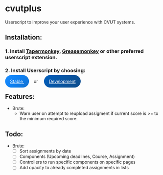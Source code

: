 
<style>
#install-button {
  margin-right: 1rem;
  padding: 0.75rem 1rem;

  color: #fff;
  
  background: rgb(29,142,255); /* Old browsers */
  background: -moz-linear-gradient(-45deg,  rgb(29,142,255) 0%, rgb(14,129,244) 44%, rgb(19,113,207) 100%); /* FF3.6-15 */
  background: -webkit-linear-gradient(-45deg,  rgb(29,142,255) 0%,rgb(14,129,244) 44%,rgb(19,113,207) 100%); /* Chrome10-25,Safari5.1-6 */
  background: linear-gradient(135deg,  rgb(29,142,255) 0%,rgb(14,129,244) 44%,rgb(19,113,207) 100%); /* W3C, IE10+, FF16+, Chrome26+, Opera12+, Safari7+ */
  filter: progid:DXImageTransform.Microsoft.gradient( startColorstr='#1d8eff', endColorstr='#1371cf',GradientType=1 ); /* IE6-9 fallback on horizontal gradient */

  -webkit-border-radius: 2rem;
  -moz-border-radius: 2rem;
  border-radius: 2rem;

  -webkit-background-clip: padding-box;
  -moz-background-clip: padding;
  background-clip: padding-box;
}
#install-button:nth-child(2) {
  margin-left: 1rem;

  background: rgb(0,95,190); /* Old browsers */
  background: -moz-linear-gradient(-45deg,  rgb(0,95,190) 0%, rgb(7,86,165) 44%, rgb(13,76,139) 100%); /* FF3.6-15 */
  background: -webkit-linear-gradient(-45deg,  rgb(0,95,190) 0%,rgb(7,86,165) 44%,rgb(13,76,139) 100%); /* Chrome10-25,Safari5.1-6 */
  background: linear-gradient(135deg,  rgb(0,95,190) 0%,rgb(7,86,165) 44%,rgb(13,76,139) 100%); /* W3C, IE10+, FF16+, Chrome26+, Opera12+, Safari7+ */
  filter: progid:DXImageTransform.Microsoft.gradient( startColorstr='#005fbe', endColorstr='#0d4c8b',GradientType=1 ); /* IE6-9 fallback on horizontal gradient */
}
</style>


# cvutplus

Userscript to improve your user experience with CVUT systems.


## Installation:

### 1. Install [Tapermonkey](https://www.tampermonkey.net/), [Greasemonkey](https://www.greasespot.net/) or other preferred userscript extension.

### 2. Install Userscript by choosing:

<a href="https://github.com/QuentinCaffeino/cvutplus/blob/master/dist/cvutplus.user.js"
   title="Stable" id="install-button" class="noBg">
   Stable
</a>
or
<a href="https://github.com/QuentinCaffeino/cvutplus/blob/develop/dist/cvutplus.user.js"
   title="Development (Unstable)" id="install-button" class="noBg">
   Development
</a>


## Features:

- Brute:
  - Warn user on attempt to reupload assigment if current score is >= to the minimum required score.


## Todo:

- Brute:
  - [ ] Sort assignments by date
  - [ ] Components (Upcoming deadlines, Course, Assignment)
  - [ ] Controllers to run specific components on specific pages
  - [ ] Add opacity to already completed assignments in lists
